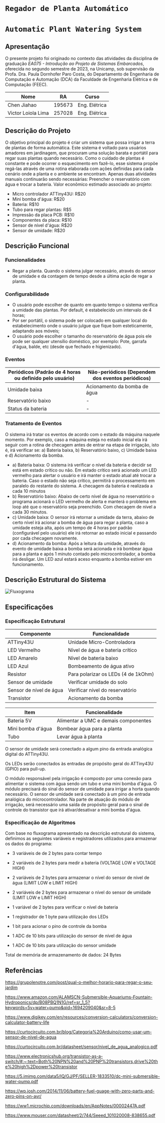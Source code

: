 # `Regador de Planta Automático`
# `Automatic Plant Watering System`

## Apresentação

O presente projeto foi originado no contexto das atividades da disciplina de graduação *EA075 - Introdução ao Projeto de Sistemas Embarcados*, 
oferecida no segundo semestre de 2023, na Unicamp, sob supervisão da Profa. Dra. Paula Dornhofer Paro Costa, do Departamento de Engenharia de Computação e Automação (DCA) da Faculdade de Engenharia Elétrica e de Computação (FEEC).

|Nome  | RA | Curso|
|--|--|--|
| Chen Jiahao  | 195673  | Eng. Elétrica|
| Victor Loiola Lima  | 257028  | Eng. Elétrica|


## Descrição do Projeto
O objetivo principal do projeto é criar um sistema que possa irrigar a terra de plantas de forma automática. Este sistema é voltado para usuários amadores em jardinagem, que procuram uma solução barata e portátil para regar suas plantas quando necessário.
Como o cuidado de plantas é constante e pode ocorrer o esquecimento em fazê-lo, esse sistema propõe regá-las através de uma rotina elaborada com ações definidas para cada cenário onde a planta e o ambiente se encontram.
Apenas duas atividades manuais continuarão sendo necessárias: Preencher o reservatório com água e trocar a bateria.
Valor econômico estimado associado ao projeto:

 - Micro controlador ATTiny43U: R$20
 - Mini bomba d'água: R$20
 - Bateria: R$10
 - Tubo para regar plantas: R$5
 - Impressão da placa PCB: R$10
 - Componentes da placa: R$10
 - Sensor de nível d'água: R$20
 - Sensor de umidade: R$20

## Descrição Funcional

### Funcionalidades

 - Regar a planta. Quando o sistema julgar necessário, através do sensor de umidade e da contagem de tempo desde a última ação de regar a planta.

### Configurabilidade

 - O usuário pode escolher de quanto em quanto tempo o sistema verifica a umidade das plantas. Por default, é estabelecido um intervalo de 4 horas;
 - Por ser portátil, o sistema pode ser colocado em qualquer local do estabelecimento onde o usuário julgue que fique bom esteticamente, adaptando aos móveis;
 - O usuário pode escolher o tamanho do reservatório de água pois ele pode ser qualquer utensílio doméstico, por exemplo: Pote, garrafa d'água, balde, etc (desde que fechado e higienizado).

### Eventos
|Periódicos (Padrão de 4 horas ou definido pelo usuário) | Não-periódicos (Dependem dos eventos periódicos)|
|--|--|
|Umidade baixa|Acionamento da bomba de água|
|Reservatório baixo|-|
|Status da bateria|-|

### Tratamento de Eventos
O sistema irá tratar os eventos de acordo com o estado da máquina naquele momento. Por exemplo, caso a máquina esteja no estado inicial ela irá seguir com a rotina de checagem antes de entrar na etapa de irrigação, isto é, irá verificar se: a) Bateria baixa, b) Reservatório baixo, c) Umidade baixa e d) Acionamento da bomba.

 - a) Bateria baixa: O sistema irá verificar o nível da bateria e decidir se está em estado crítico ou não.
Em estado crítico será acionado um LED vermelho para alertar o usuário e irá manter o estado atual até trocar a bateria.
Caso o estado não seja crítico, permitirá o processamento em paralelo do restante do sistema.
A checagem da bateria é realizada a cada 10 minutos
- b) Reservatório baixo: Abaixo de certo nível de água no reservatório o programa acionará o LED vermelho de alerta e manterá o problema em loop até que o reservatório seja preenchido. Com checagem de nível a cada 30 minutos.
- c) Umidade baixa: O sensor irá retornar a umidade da terra, abaixo de certo nível irá acionar a bomba de água para regar a planta, caso a umidade esteja alta, após um tempo de 4 horas por padrão (configurável pelo usuário) ele irá retornar ao estado inicial e passando por cada checagem novamente.
- d) Acionamento da bomba: Após a leitura da umidade, através do evento de umidade baixa a bomba será acionada e irá bombear água para a planta e após 1 minuto contado pelo microcontrolador, a bomba irá desligar. Um LED azul estará aceso enquanto a bomba estiver em funcionamento.

## Descrição Estrutural do Sistema

![Fluxograma](flowchart/regador_flowchart.png)

## Especificações

### Especificação Estrutural

|Componente|Funcionalidade|
|--|--|
|ATTiny43U|Unidade Micro-Controladora|
|LED Vermelho|Nível de água e bateria crítico|
|LED Amarelo|Nível de bateria baixo|
|LED Azul|Bombeamento de água ativo|
|Resistor|Para polarizar os LEDs (4 de 1kOhm)|
|Sensor de umidade|Verificar umidade do solo|
|Sensor de nível de água|Verificar nível do reservatório|
|Transistor|Acionamento da bomba|

|Item|Funcionalidade|
|--|--|
|Bateria 5V|Alimentar a UMC e demais componentes|
|Mini bomba d'água|Bombear água para a planta|
|Tubo|Levar água à planta|

O sensor de umidade será conectado a algum pino da entrada analógica digital do ATTiny43U.

Os LEDs serão conectados às entradas de propósito geral do ATTiny43U (GPIO) para pull-up.

O módulo responsável pela irrigação é composto por uma conexão para alimentar o sistema com água sendo um tubo e uma mini bomba d'água. O módulo precisará do sinal do sensor de umidade para irrigar a horta quando necessário. O sensor de umidade será conectado à um pino de entrada analógica do microcontrolador. Na parte de atuação do módulo de irrigação, será necessário uma saída de propósito geral para o sinal de controle do transistor que irá ativar/desativar a mini bomba d'água.

### Especificação de Algoritmos

Com base no fluxograma apresentado na descrição estrutural do sistema, definimos as seguintes variáveis e registradores utilizados para armazenar os dados do programa:

- 3 variáveis de de 2 bytes para contar tempo

- 2 variáveis de 2 bytes para medir a bateria (VOLTAGE LOW e VOLTAGE HIGH)

- 2 variáveis de 2 bytes para armazenar o nível do sensor de nível de água (LIMIT LOW e LIMIT HIGH)

- 2 variáveis de 2 bytes para armazenar o nível do sensor de umidade (LIMIT LOW e LIMIT HIGH)

- 1 variável de 2 bytes para verificar o nível de bateria

- 1 registrador de 1 byte para utilização dos LEDs

- 1 bit para acionar o pino de controle da bomba

- 1 ADC de 10 bits para utilização do sensor de nível de água

- 1 ADC de 10 bits para utilização do sensor umidade

Total de memória de armazenamento de dados: 24 Bytes

## Referências

https://grupolenotre.com/post/qual-o-melhor-horario-para-regar-o-seu-jardim

https://www.amazon.com/ALAMSCN-Submersible-Aquariums-Fountain-Hydroponics/dp/B08PBQ1N1G/ref=sr_1_5?keywords=5v+water+pump&qid=1694209040&sr=8-5

https://www.digikey.com/en/resources/conversion-calculators/conversion-calculator-battery-life

https://curtocircuito.com.br/blog/Categoria%20Arduino/como-usar-um-sensor-de-nivel-de-agua

https://curtocircuito.com.br/datasheet/sensor/nivel_de_agua_analogico.pdf

https://www.electronicshub.org/transistor-as-a-switch/#:~:text=Both%20NPN%20and%20PNP%20transistors,drive%20the%20high%2Dpower%20transistor

https://5.imimg.com/data5/IQ/GJ/PF/SELLER-1833510/dc-mini-submersible-water-pump.pdf

https://wp.josh.com/2014/11/06/battery-fuel-guage-with-zero-parts-and-zero-pins-on-avr/

https://ww1.microchip.com/downloads/en/AppNotes/00002447A.pdf

https://www.mouser.com/datasheet/2/744/Seeed_101020008-838655.pdf
